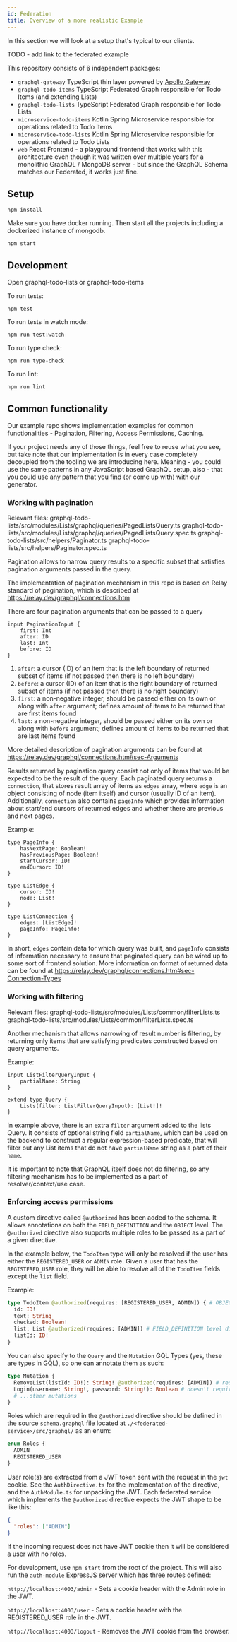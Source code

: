```yaml
---
id: Federation
title: Overview of a more realistic Example
---
```


In this section we will look at a setup that's typical to our clients.

TODO - add link to the federated example

This repository consists of 6 independent packages:

- `graphql-gateway` TypeScript thin layer powered by [Apollo Gateway](https://www.apollographql.com/docs/apollo-server/federation/gateway/)
- `graphql-todo-items` TypeScript Federated Graph responsible for Todo Items (and extending Lists)
- `graphql-todo-lists` TypeScript Federated Graph responsible for Todo Lists
- `microservice-todo-items` Kotlin Spring Microservice responsible for operations related to Todo Items
- `microservice-todo-lists` Kotlin Spring Microservice responsible for operations related to Todo Lists
- `web` React Frontend - a playground frontend that works with this architecture even though it was written over multiple years for a monolithic GraphQL / MongoDB server - but since the GraphQL Schema matches our Federated, it works just fine.


## Setup

`npm install`

Make sure you have docker running. Then start all the projects including a dockerized instance of mongodb.

`npm start`

## Development

Open graphql-todo-lists or graphql-todo-items

To run tests:

`npm test`

To run tests in watch mode:

`npm run test:watch`

To run type check:

`npm run type-check`

To run lint:

`npm run lint`

## Common functionality
Our example repo shows implementation examples for common functionalities - Pagination, Filtering, Access Permissions, Caching.

If your project needs any of those things, feel free to reuse what you see, but take note that our implementation is in every case completely decoupled from the tooling we are introducing here. Meaning - you could use the same patterns in any JavaScript based GraphQL setup, also - that you could use any pattern that you find (or come up with) with our generator. 


### Working with pagination

Relevant files:
graphql-todo-lists/src/modules/Lists/graphql/queries/PagedListsQuery.ts
graphql-todo-lists/src/modules/Lists/graphql/queries/PagedListsQuery.spec.ts
graphql-todo-lists/src/helpers/Paginator.ts
graphql-todo-lists/src/helpers/Paginator.spec.ts

Pagination allows to narrow query results to a specific subset that satisfies pagination arguments passed in the query.

The implementation of pagination mechanism in this repo is based on Relay standard of pagination, which is described at https://relay.dev/graphql/connections.htm

There are four pagination arguments that can be passed to a query

```text
input PaginationInput {
    first: Int
    after: ID
    last: Int
    before: ID
}
```

1. `after`: a cursor (ID) of an item that is the left boundary of returned subset of items (if not passed then there is no left boundary)
2. `before`: a cursor (ID) of an item that is the right boundary of returned subset of items (if not passed then there is no right boundary)
3. `first`: a non-negative integer, should be passed either on its own or along with `after` argument; defines amount of items to be returned that are first items found
4. `last`: a non-negative integer, should be passed either on its own or along with `before` argument; defines amount of items to be returned that are last items found

More detailed description of pagination arguments can be found at https://relay.dev/graphql/connections.htm#sec-Arguments

Results returned by pagination query consist not only of items that would be expected to be the result of the query.
Each paginated query returns a `connection`, that stores result array of items as `edges` array, where `edge` is an object consisting of node (item itself) and cursor (usually ID of an item).
Additionally, `connection` also contains `pageInfo` which provides information about start/end cursors of returned edges and whether there are previous and next pages.

Example:

```text
type PageInfo {
    hasNextPage: Boolean!
    hasPreviousPage: Boolean!
    startCursor: ID!
    endCursor: ID!
}

type ListEdge {
    cursor: ID!
    node: List!
}

type ListConnection {
    edges: [ListEdge]!
    pageInfo: PageInfo!
}
```

In short, `edges` contain data for which query was built, and `pageInfo` consists of information necessary to ensure that paginated query can be wired up to some sort of frontend solution.
More information on format of returned data can be found at https://relay.dev/graphql/connections.htm#sec-Connection-Types

### Working with filtering

Relevant files:
graphql-todo-lists/src/modules/Lists/common/filterLists.ts
graphql-todo-lists/src/modules/Lists/common/filterLists.spec.ts

Another mechanism that allows narrowing of result number is filtering, by returning only items that are satisfying predicates constructed based on query arguments.

Example:

```text
input ListFilterQueryInput {
    partialName: String
}

extend type Query {
    Lists(filter: ListFilterQueryInput): [List!]!
}
```

In example above, there is an extra `filter` argument added to the lists Query.
It consists of optional string field `partialName`, which can be used on the backend to construct a regular expression-based predicate,
that will filter out any List items that do not have `partialName` string as a part of their `name`.

It is important to note that GraphQL itself does not do filtering, so any filtering mechanism has to be implemented as a part of resolver/context/use case.

### Enforcing access permissions

A custom directive called `@authorized` has been added to the schema. It allows annotations on both the `FIELD_DEFINITION` and the `OBJECT` level. The `@authorized` directive also supports multiple roles to be passed as a part of a given directive.

In the example below, the `TodoItem` type will only be resolved if the user has either the `REGISTERED_USER` or `ADMIN` role. Given a user that has the `REGISTERED_USER` role, they will be able to resolve all of the `TodoItem` fields except the `list` field.

Example:

```graphql
type TodoItem @authorized(requires: [REGISTERED_USER, ADMIN]) { # OBJECT level directive
  id: ID!
  text: String
  checked: Boolean!
  list: List @authorized(requires: [ADMIN]) # FIELD_DEFINITION level directive
  listId: ID!
}
```

You can also specify to the `Query` and the `Mutation` GQL Types (yes, these are types in GQL), so one can annotate them as such:

```graphql
type Mutation {
  RemoveList(listId: ID!): String! @authorized(requires: [ADMIN]) # required a logged in admin 
  Login(username: String!, password: String!): Boolean # doesn't require any access control
  # ...other mutations
}
```

Roles which are required in the `@authorized` directive should be defined in the source `schema.graphql` file located at `./<federated-service>/src/graphql/` as an enum:

```graphql
enum Roles {
  ADMIN
  REGISTERED_USER
}
```

User role(s) are extracted from a JWT token sent with the request in the `jwt` cookie. See the `AuthDirective.ts` for the implementation of the directive, and the `AuthModule.ts` for unpacking the JWT. Each federated service which implements the  `@authorized` directive expects the JWT shape to be like this:

```json
{
  "roles": ["ADMIN"]
}
```
If the incoming request does not have JWT cookie then it will be considered a user with no roles.

For development, use `npm start` from the root of the project. This will also run the `auth-module` ExpressJS server which has three routes defined:

`http://localhost:4003/admin` - Sets a cookie header with the Admin role in the JWT. 

`http://localhost:4003/user` - Sets a cookie header with the REGISTERED_USER role in the JWT. 

`http://localhost:4003/logout` - Removes the JWT cookie from the browser. 
